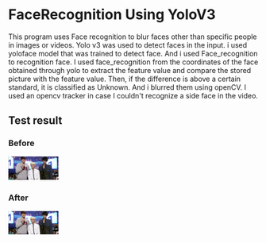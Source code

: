 # FaceRecognition Using YoloV3

This program uses Face recognition to blur faces other than specific people in images or videos.
Yolo v3 was used to detect faces in the input. i used yoloface model that was trained to detect face.
And i used Face_recognition to recognition face. 
I used face_recognition from the coordinates of the face obtained through yolo to extract the feature value and compare the stored picture with the feature value.
Then, if the difference is above a certain standard, it is classified as Unknown. And i blurred them using openCV.
I used an opencv tracker in case I couldn't recognize a side face in the video.



## Test result

### Before
<img src =./pic/before.jpg width="20%" height="20%">

### After
<img src =./pic/after.jpg width="20%" height="20%">
